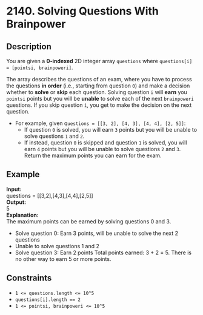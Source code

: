 # 2140. Solving Questions With Brainpower

## Description

You are given a **0-indexed** 2D integer array `questions` where `questions[i] = [pointsi, brainpoweri]`.

The array describes the questions of an exam, where you have to process the questions **in order** (i.e., starting from question `0`) and make a decision whether to **solve** or **skip** each question. Solving question `i` will **earn** you `pointsi` points but you will be **unable** to solve each of the next `brainpoweri` questions. If you skip question `i`, you get to make the decision on the next question.

- For example, given q`uestions = [[3, 2], [4, 3], [4, 4], [2, 5]]`:
    - If question `0` is solved, you will earn `3` points but you will be unable to solve questions `1` and `2`.
    - If instead, question `0` is skipped and question `1` is solved, you will earn `4` points but you will be unable to solve questions `2` and `3`.
Return the maximum points you can earn for the exam.

## Example

**Input:**  
questions = [[3,2],[4,3],[4,4],[2,5]]
<br>
**Output:**
<br>
5
<br>
**Explanation:**
<br>
The maximum points can be earned by solving questions 0 and 3.
<br>
- Solve question 0: Earn 3 points, will be unable to solve the next 2 questions
- Unable to solve questions 1 and 2
- Solve question 3: Earn 2 points
Total points earned: 3 + 2 = 5. There is no other way to earn 5 or more points.

## Constraints

- `1 <= questions.length <= 10^5`
- `questions[i].length == 2`
- `1 <= pointsi, brainpoweri <= 10^5`
